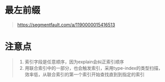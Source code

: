 # 最左前缀

> https://segmentfault.com/a/1190000015416513

# 注意点

> 1. 索引字段是任意顺序，因为explain会纠正索引顺序
> 2. 用联合索引中的一部分，也会触发索引，采用type-index的类型扫描，效率低，从联合索引的第一个索引开始查找直到到指定的索引



